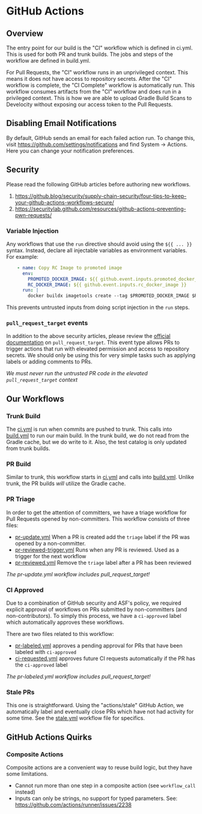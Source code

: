 # GitHub Actions

## Overview

The entry point for our build is the "CI" workflow which is defined in ci.yml.
This is used for both PR and trunk builds. The jobs and steps of the workflow
are defined in build.yml.

For Pull Requests, the "CI" workflow runs in an unprivileged context. This means
it does not have access to repository secrets. After the "CI" workflow is complete, 
the "CI Complete" workflow is automatically run. This workflow consumes artifacts
from the "CI" workflow and does run in a privileged context. This is how we are
able to upload Gradle Build Scans to Develocity without exposing our access
token to the Pull Requests.

## Disabling Email Notifications

By default, GitHub sends an email for each failed action run. To change this,
visit https://github.com/settings/notifications and find System -> Actions.
Here you can change your notification preferences.

## Security

Please read the following GitHub articles before authoring new workflows.

1) https://github.blog/security/supply-chain-security/four-tips-to-keep-your-github-actions-workflows-secure/
2) https://securitylab.github.com/resources/github-actions-preventing-pwn-requests/

### Variable Injection

Any workflows that use the `run` directive should avoid using the `${{ ... }}` syntax.
Instead, declare all injectable variables as environment variables. For example:

```yaml
    - name: Copy RC Image to promoted image
      env:
        PROMOTED_DOCKER_IMAGE: ${{ github.event.inputs.promoted_docker_image }}
        RC_DOCKER_IMAGE: ${{ github.event.inputs.rc_docker_image }}
      run: |
        docker buildx imagetools create --tag $PROMOTED_DOCKER_IMAGE $RC_DOCKER_IMAGE
```

This prevents untrusted inputs from doing script injection in the `run` steps.

### `pull_request_target` events

In addition to the above security articles, please review the [official documentation](https://docs.github.com/en/actions/writing-workflows/choosing-when-your-workflow-runs/events-that-trigger-workflows#pull_request_target)
on `pull_request_target`. This event type allows PRs to trigger actions that run
with elevated permission and access to repository secrets. We should only be 
using this for very simple tasks such as applying labels or adding comments to PRs.

_We must never run the untrusted PR code in the elevated `pull_request_target` context_

## Our Workflows

### Trunk Build

The [ci.yml](ci.yml) is run when commits are pushed to trunk. This calls into [build.yml](build.yml)
to run our main build. In the trunk build, we do not read from the Gradle cache,
but we do write to it. Also, the test catalog is only updated from trunk builds.

### PR Build

Similar to trunk, this workflow starts in [ci.yml](ci.yml) and calls into [build.yml](build.yml).
Unlike trunk, the PR builds _will_ utilize the Gradle cache.

### PR Triage

In order to get the attention of committers, we have a triage workflow for Pull Requests
opened by non-committers. This workflow consists of three files:

* [pr-update.yml](pr-update.yml) When a PR is created add the `triage` label if the PR
  was opened by a non-committer.
* [pr-reviewed-trigger.yml](pr-reviewed-trigger.yml) Runs when any PR is reviewed. 
  Used as a trigger for the next workflow
* [pr-reviewed.yml](pr-reviewed.yml) Remove the `triage` label after a PR has been reviewed

_The pr-update.yml workflow includes pull_request_target!_

### CI Approved

Due to a combination of GitHub security and ASF's policy, we required explicit
approval of workflows on PRs submitted by non-committers (and non-contributors).
To simply this process, we have a `ci-approved` label which automatically approves
these workflows.

There are two files related to this workflow:

* [pr-labeled.yml](pr-labeled.yml) approves a pending approval for PRs that have
been labeled with `ci-approved`
* [ci-requested.yml](ci-requested.yml) approves future CI requests automatically
if the PR has the `ci-approved` label

_The pr-labeled.yml workflow includes pull_request_target!_

### Stale PRs

This one is straightforward. Using the "actions/stale" GitHub Action, we automatically
label and eventually close PRs which have not had activity for some time. See the
[stale.yml](stale.yml) workflow file for specifics.

## GitHub Actions Quirks

### Composite Actions

Composite actions are a convenient way to reuse build logic, but they have
some limitations. 

- Cannot run more than one step in a composite action (see `workflow_call` instead)
- Inputs can only be strings, no support for typed parameters. See: https://github.com/actions/runner/issues/2238